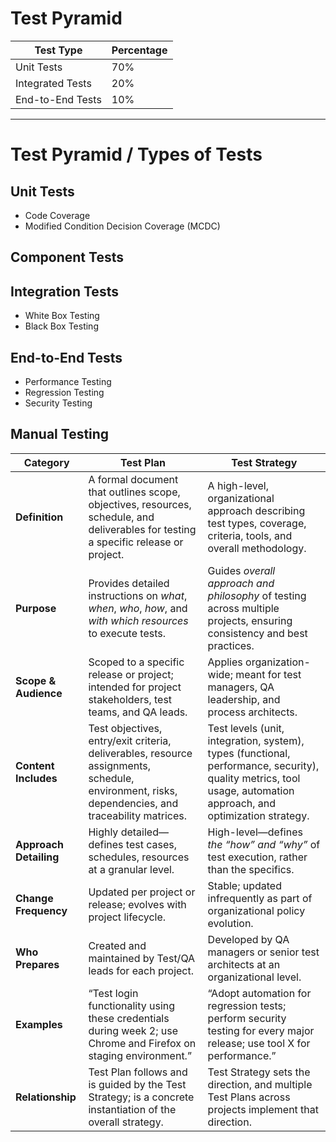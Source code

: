 # Test Pyramid

| Test Type         | Percentage |
|------------------|------------|
| Unit Tests        | 70%        |
| Integrated Tests  | 20%        |
| End-to-End Tests  | 10%        |

---

# Test Pyramid / Types of Tests

## Unit Tests
- Code Coverage
- Modified Condition Decision Coverage (MCDC)

## Component Tests

## Integration Tests
- White Box Testing
- Black Box Testing

## End-to-End Tests
- Performance Testing
- Regression Testing
- Security Testing

## Manual Testing


| Category               | Test Plan                                                                                                                                        | Test Strategy                                                                                                                                                    |
| ---------------------- | ------------------------------------------------------------------------------------------------------------------------------------------------ | ---------------------------------------------------------------------------------------------------------------------------------------------------------------- |
| **Definition**         | A formal document that outlines scope, objectives, resources, schedule, and deliverables for testing a specific release or project.              | A high-level, organizational approach describing test types, coverage, criteria, tools, and overall methodology.                                                 |
| **Purpose**            | Provides detailed instructions on *what*, *when*, *who*, *how*, and *with which resources* to execute tests.                                     | Guides *overall approach and philosophy* of testing across multiple projects, ensuring consistency and best practices.                                           |
| **Scope & Audience**   | Scoped to a specific release or project; intended for project stakeholders, test teams, and QA leads.                                            | Applies organization-wide; meant for test managers, QA leadership, and process architects.                                                                       |
| **Content Includes**   | Test objectives, entry/exit criteria, deliverables, resource assignments, schedule, environment, risks, dependencies, and traceability matrices. | Test levels (unit, integration, system), types (functional, performance, security), quality metrics, tool usage, automation approach, and optimization strategy. |
| **Approach Detailing** | Highly detailed—defines test cases, schedules, resources at a granular level.                                                                    | High-level—defines *the “how” and “why”* of test execution, rather than the specifics.                                                                           |
| **Change Frequency**   | Updated per project or release; evolves with project lifecycle.                                                                                  | Stable; updated infrequently as part of organizational policy evolution.                                                                                         |
| **Who Prepares**       | Created and maintained by Test/QA leads for each project.                                                                                        | Developed by QA managers or senior test architects at an organizational level.                                                                                   |
| **Examples**           | “Test login functionality using these credentials during week 2; use Chrome and Firefox on staging environment.”                                 | “Adopt automation for regression tests; perform security testing for every major release; use tool X for performance.”                                           |
| **Relationship**       | Test Plan follows and is guided by the Test Strategy; is a concrete instantiation of the overall strategy.                                       | Test Strategy sets the direction, and multiple Test Plans across projects implement that direction.                                                              |
